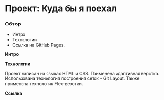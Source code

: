 # Проект: Куда бы я поехал

### Обзор
* Интро
* Технологии
* Ссылка на GitHub Pages.

**Интро**



**Технологии**

Проект написан на языках HTML и CSS. 
Применена адаптивная верстка. 
Использована технология построения сеток - Git Layout. Также применена технология Flex-верстки.

**Ссылка**



